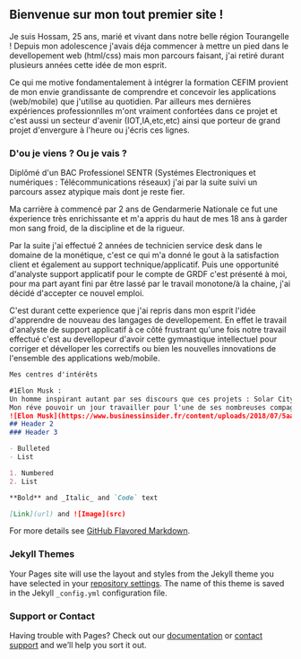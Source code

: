 ## Bienvenue sur mon tout premier site !

Je suis Hossam, 25 ans, marié et vivant dans notre belle région Tourangelle ! Depuis mon adolescence j'avais déja commencer à mettre un pied dans le devellopement web (html/css) mais mon parcours faisant, j'ai retiré durant plusieurs années cette idée de mon esprit.

Ce qui me motive fondamentalement à intégrer la formation CEFIM provient de mon envie grandissante de comprendre et concevoir les applications (web/mobile) que j'utilise au quotidien. Par ailleurs mes dernières expériences professionnlles m'ont vraiment confortées dans ce projet et c'est aussi un secteur d'avenir (IOT,IA,etc,etc) ainsi que porteur de grand projet d'envergure à l'heure ou j'écris ces lignes.

### D'ou je viens ? Ou je vais ?
Diplômé d'un BAC Professionel SENTR (Systémes Electroniques et numériques : Télécommunications réseaux) j'ai par la suite suivi un parcours assez atypique mais dont je reste fier.

Ma carrière à commencé par 2 ans de Gendarmerie Nationale ce fut une éxperience très enrichissante et m'a appris du haut de mes 18 ans à garder mon sang froid, de la discipline et de la rigueur.

Par la suite j'ai effectué 2 années de technicien service desk dans le domaine de la monétique, c'est ce qui m'a donné le gout à la satisfaction client et également au support technique/applicatif.
Puis une opportunité d'analyste support applicatif pour le compte de GRDF c'est présenté à moi, pour ma part ayant fini par être lassé par le travail monotone/à la chaine, j'ai décidé d'accepter ce nouvel emploi. 

C'est durant cette experience que j'ai repris dans mon esprit l'idée d'apprendre de nouveau des langages de devellopement. En effet le travail d'analyste de support applicatif à ce côté frustrant qu'une fois notre travail effectué c'est au devellopeur d'avoir cette gymnastique intellectuel pour corriger et dévelloper les correctifs ou bien les nouvelles innovations de l'ensemble des applications web/mobile.


```markdown
Mes centres d'intérêts

#1Elon Musk :
Un homme inspirant autant par ses discours que ces projets : Solar City, Tesla, SpaceX, Hyperloop, etc
Mon réve pouvoir un jour travailler pour l'une de ses nombreuses compagnies 
![Elon Musk](https://www.businessinsider.fr/content/uploads/2018/07/5aa5a87cbe4120ce5f8b4653-1920-1240-785x589.jpg).
## Header 2
### Header 3

- Bulleted
- List

1. Numbered
2. List

**Bold** and _Italic_ and `Code` text

[Link](url) and ![Image](src)
```

For more details see [GitHub Flavored Markdown](https://guides.github.com/features/mastering-markdown/).

### Jekyll Themes

Your Pages site will use the layout and styles from the Jekyll theme you have selected in your [repository settings](https://github.com/giornogiovanna37/EL-HAIMAR-Hossam/settings). The name of this theme is saved in the Jekyll `_config.yml` configuration file.

### Support or Contact

Having trouble with Pages? Check out our [documentation](https://help.github.com/categories/github-pages-basics/) or [contact support](https://github.com/contact) and we’ll help you sort it out.
